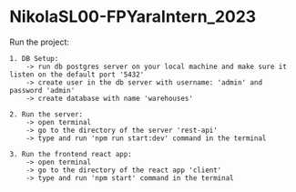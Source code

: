 # NikolaSL00-FPYaraIntern_2023

Run the project:

    1. DB Setup:
        -> run db postgres server on your local machine and make sure it listen on the default port '5432'
        -> create user in the db server with username: 'admin' and password 'admin'
        -> create database with name 'warehouses'

    2. Run the server:
        -> open terminal
        -> go to the directory of the server 'rest-api'
        -> type and run 'npm run start:dev' command in the terminal

    3. Run the frontend react app:
        -> open terminal
        -> go to the directory of the react app 'client'
        -> type and run 'npm start' command in the terminal
